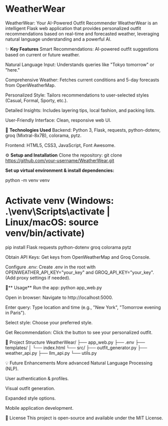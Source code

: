 # WeatherWear

WeatherWear: Your AI-Powered Outfit Recommender
WeatherWear is an intelligent Flask web application that provides personalized outfit recommendations based on real-time and forecasted weather, leveraging natural language understanding and a powerful AI.

✨ **Key Features**
Smart Recommendations: AI-powered outfit suggestions based on current or future weather.

Natural Language Input: Understands queries like "Tokyo tomorrow" or "here."

Comprehensive Weather: Fetches current conditions and 5-day forecasts from OpenWeatherMap.

Personalized Style: Tailors recommendations to user-selected styles (Casual, Formal, Sporty, etc.).

Detailed Insights: Includes layering tips, local fashion, and packing lists.

User-Friendly Interface: Clean, responsive web UI.

🚀 **Technologies Used**
Backend: Python 3, Flask, requests, python-dotenv, groq (Mixtral-8x7B), colorama, pytz.

Frontend: HTML5, CSS3, JavaScript, Font Awesome.

⚙️ **Setup and Installation**
Clone the repository: git clone https://github.com/your-username/WeatherWear.git

**Set up virtual environment & install dependencies:**

python -m venv venv
# Activate venv (Windows: .\venv\Scripts\activate | Linux/macOS: source venv/bin/activate)
pip install Flask requests python-dotenv groq colorama pytz

Obtain API Keys: Get keys from OpenWeatherMap and Groq Console.

Configure .env: Create .env in the root with OPENWEATHER_API_KEY="your_key" and GROQ_API_KEY="your_key". (Add proxy settings if needed).

🚀** Usage**
Run the app: python app_web.py

Open in browser: Navigate to http://localhost:5000.

Enter query: Type location and time (e.g., "New York", "Tomorrow evening in Paris").

Select style: Choose your preferred style.

Get Recommendation: Click the button to see your personalized outfit.

📂 Project Structure
WeatherWear/
├── app_web.py
├── .env
├── templates/
│   └── index.html
└── src/
    ├── outfit_generator.py
    ├── weather_api.py
    ├── llm_api.py
    └── utils.py

💡 Future Enhancements
More advanced Natural Language Processing (NLP).

User authentication & profiles.

Visual outfit generation.

Expanded style options.

Mobile application development.

📄 License
This project is open-source and available under the MIT License.
